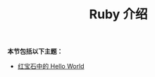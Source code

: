 ﻿---
title: Ruby 介绍
type: docs
weight: 10
url: /zh/java/introduction-in-ruby/
---
**本节包括以下主题：**

- [红宝石中的 Hello World](/cells/zh/java/hello-world-in-ruby/)
